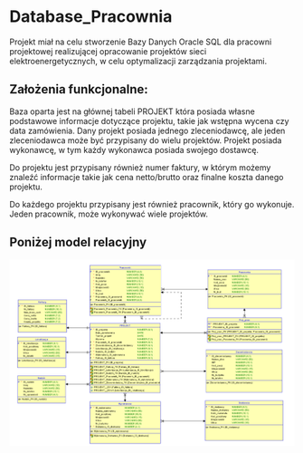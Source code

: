 # Database_Pracownia

Projekt miał na celu stworzenie Bazy Danych Oracle SQL dla pracowni projektowej realizującej opracowanie projektów sieci elektroenergetycznych, w celu optymalizacji zarządzania projektami.

## Założenia funkcjonalne:

Baza oparta jest na głównej tabeli PROJEKT która posiada własne podstawowe informacje
dotyczące projektu, takie jak wstępna wycena czy data zamówienia. Dany projekt posiada jednego zleceniodawcę, ale jeden zleceniodawca może być przypisany
do wielu projektów. Projekt posiada wykonawcę, w tym każdy wykonawca posiada swojego dostawcę.

Do projektu jest przypisany również numer faktury, w którym możemy znaleźć informacje
takie jak cena netto/brutto oraz finalne koszta danego projektu.

Do każdego projektu przypisany jest również pracownik, który go wykonuje. Jeden
pracownik, może wykonywać wiele projektów.

## Poniżej model relacyjny
![alt text](https://github.com/ThePiekorz/Database_Pracownia/blob/main/ModelRelacyjny.png)
